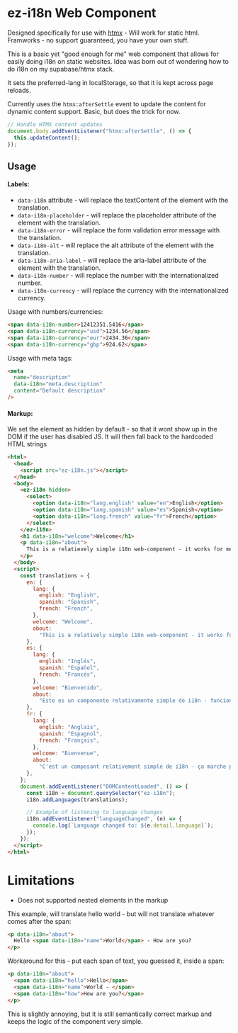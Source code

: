 # ez-i18n Web Component

Designed specifically for use with [htmx](https://htmx.org/) - Will work for static html. Framworks - no support guaranteed, you have your own stuff.

This is a basic yet "good enough for me" web component that allows for easily doing i18n on static websites.
Idea was born out of wondering how to do i18n on my supabase/htmx stack.

It sets the preferred-lang in localStorage, so that it is kept across page reloads.

Currently uses the `htmx:afterSettle` event to update the content for dynamic content support. Basic, but does the trick for now.

```js
// Handle HTMX content updates
document.body.addEventListener("htmx:afterSettle", () => {
  this.updateContent();
});
```

## Usage

#### Labels:

- `data-i18n` attribute - will replace the textContent of the element with the translation.
- `data-i18n-placeholder` - will replace the placeholder attribute of the element with the translation.
- `data-i18n-error` - will replace the form validation error message with the translation.
- `data-i18n-alt` - will replace the alt attribute of the element with the translation.
- `data-i18n-aria-label` - will replace the aria-label attribute of the element with the translation.
- `data-i18n-number` - will replace the number with the internationalized number.
- `data-i18n-currency` - will replace the currency with the internationalized currency.

Usage with numbers/currencies:

```html
<span data-i18n-number>12412351.5416</span>
<span data-i18n-currency="usd">1234.56</span>
<span data-i18n-currency="eur">2434.36</span>
<span data-i18n-currency="gbp">924.62</span>
```

Usage with meta tags:

```html
<meta
  name="description"
  data-i18n="meta.description"
  content="Default description"
/>
```

#### Markup:

We set the element as hidden by default - so that it wont show up in the DOM if the user has disabled JS.
It will then fall back to the hardcoded HTML strings

```html
<html>
  <head>
    <script src="ez-i18n.js"></script>
  </head>
  <body>
    <ez-i18n hidden>
      <select>
        <option data-i18n="lang.english" value="en">English</option>
        <option data-i18n="lang.spanish" value="es">Spanish</option>
        <option data-i18n="lang.french" value="fr">French</option>
      </select>
    </ez-i18n>
    <h1 data-i18n="welcome">Welcome</h1>
    <p data-i18n="about">
      This is a relatievely simple i18n web-component - it works for me.
    </p>
  </body>
  <script>
    const translations = {
      en: {
        lang: {
          english: "English",
          spanish: "Spanish",
          french: "French",
        },
        welcome: "Welcome",
        about:
          "This is a relatively simple i18n web-component - it works for me.",
      },
      es: {
        lang: {
          english: "Inglés",
          spanish: "Español",
          french: "Francés",
        },
        welcome: "Bienvenido",
        about:
          "Este es un componente relativamente simple de i18n - funciona para mí.",
      },
      fr: {
        lang: {
          english: "Anglais",
          spanish: "Espagnol",
          french: "Français",
        },
        welcome: "Bienvenue",
        about:
          "C'est un composant relativement simple de i18n - ça marche pour moi.",
      },
    };
    document.addEventListener("DOMContentLoaded", () => {
      const i18n = document.querySelector("ez-i18n");
      i18n.addLanguages(translations);

      // Example of listening to language changes
      i18n.addEventListener("languageChanged", (e) => {
        console.log(`Language changed to: ${e.detail.language}`);
      });
    });
  </script>
</html>
```

# Limitations

- Does not supported nested elements in the markup

This example, will translate hello world - but will not translate whatever comes after the span:

```html
<p data-i18n="about">
  Hello <span data-i18n="name">World</span> - How are you?
</p>
```

Workaround for this - put each span of text, you guessed it, inside a span:

```html
<p data-i18n="about">
  <span data-i18n="hello">Hello</span>
  <span data-i18n="name">World - </span>
  <span data-i18n="how">How are you?</span>
</p>
```

This is slightly annoying, but it is still semantically correct markup and keeps the logic of the component very simple.
